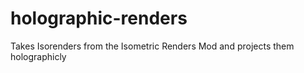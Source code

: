 # holographic-renders
Takes Isorenders from the Isometric Renders Mod and projects them holographicly
